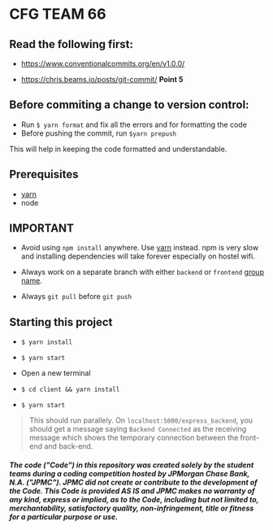# CFG TEAM 66

## Read the following first:
- https://www.conventionalcommits.org/en/v1.0.0/

- https://chris.beams.io/posts/git-commit/ **Point 5**

## Before commiting a change to version control:

- Run `$ yarn format` and fix all the errors and for formatting the code
- Before pushing the commit, run `$yarn prepush`

This will help in keeping the code formatted and understandable.

## Prerequisites

- [yarn](https://yarnpkg.com/)
- node

## IMPORTANT

- Avoid using `npm install` anywhere. Use [yarn](https://yarnpkg.com/) instead. npm is very slow and installing dependencies will take forever especially on hostel wifi.

- Always work on a separate branch with either `backend` or `frontend` [group name](https://stackoverflow.com/questions/273695/what-are-some-examples-of-commonly-used-practices-for-naming-git-branches). 

- Always `git pull` before `git push`

## Starting this project

- `$ yarn install`

- `$ yarn start`

- Open a new terminal

- `$ cd client && yarn install`

- `$ yarn start`

> This should run parallely. On `localhost:5000/express_backend`, you should get a message saying `Backend Connected` as the receiving message which shows the temporary connection between the front-end and back-end.


##### The code ("Code") in this repository was created solely by the student teams during a coding competition hosted by JPMorgan Chase Bank, N.A. ("JPMC").						JPMC did not create or contribute to the development of the Code.  This Code is provided AS IS and JPMC makes no warranty of any kind, express or implied, as to the Code,						including but not limited to, merchantability, satisfactory quality, non-infringement, title or fitness for a particular purpose or use.